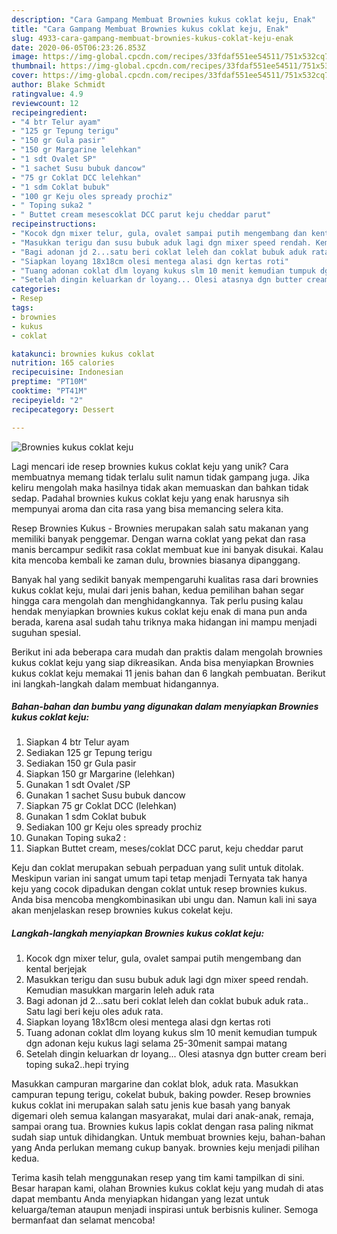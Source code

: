 ```yaml
---
description: "Cara Gampang Membuat Brownies kukus coklat keju, Enak"
title: "Cara Gampang Membuat Brownies kukus coklat keju, Enak"
slug: 4933-cara-gampang-membuat-brownies-kukus-coklat-keju-enak
date: 2020-06-05T06:23:26.853Z
image: https://img-global.cpcdn.com/recipes/33fdaf551ee54511/751x532cq70/brownies-kukus-coklat-keju-foto-resep-utama.jpg
thumbnail: https://img-global.cpcdn.com/recipes/33fdaf551ee54511/751x532cq70/brownies-kukus-coklat-keju-foto-resep-utama.jpg
cover: https://img-global.cpcdn.com/recipes/33fdaf551ee54511/751x532cq70/brownies-kukus-coklat-keju-foto-resep-utama.jpg
author: Blake Schmidt
ratingvalue: 4.9
reviewcount: 12
recipeingredient:
- "4 btr Telur ayam"
- "125 gr Tepung terigu"
- "150 gr Gula pasir"
- "150 gr Margarine lelehkan"
- "1 sdt Ovalet SP"
- "1 sachet Susu bubuk dancow"
- "75 gr Coklat DCC lelehkan"
- "1 sdm Coklat bubuk"
- "100 gr Keju oles spready prochiz"
- " Toping suka2 "
- " Buttet cream mesescoklat DCC parut keju cheddar parut"
recipeinstructions:
- "Kocok dgn mixer telur, gula, ovalet sampai putih mengembang dan kental berjejak"
- "Masukkan terigu dan susu bubuk aduk lagi dgn mixer speed rendah. Kemudian masukkan margarin leleh aduk rata"
- "Bagi adonan jd 2...satu beri coklat leleh dan coklat bubuk aduk rata.. Satu lagi beri keju oles aduk rata."
- "Siapkan loyang 18x18cm olesi mentega alasi dgn kertas roti"
- "Tuang adonan coklat dlm loyang kukus slm 10 menit kemudian tumpuk dgn adonan keju kukus lagi selama 25-30menit sampai matang"
- "Setelah dingin keluarkan dr loyang... Olesi atasnya dgn butter cream beri toping suka2..hepi trying"
categories:
- Resep
tags:
- brownies
- kukus
- coklat

katakunci: brownies kukus coklat 
nutrition: 165 calories
recipecuisine: Indonesian
preptime: "PT10M"
cooktime: "PT41M"
recipeyield: "2"
recipecategory: Dessert

---
```



![Brownies kukus coklat keju](https://img-global.cpcdn.com/recipes/33fdaf551ee54511/751x532cq70/brownies-kukus-coklat-keju-foto-resep-utama.jpg)

Lagi mencari ide resep brownies kukus coklat keju yang unik? Cara membuatnya memang tidak terlalu sulit namun tidak gampang juga. Jika keliru mengolah maka hasilnya tidak akan memuaskan dan bahkan tidak sedap. Padahal brownies kukus coklat keju yang enak harusnya sih mempunyai aroma dan cita rasa yang bisa memancing selera kita.

Resep Brownies Kukus - Brownies merupakan salah satu makanan yang memiliki banyak penggemar. Dengan warna coklat yang pekat dan rasa manis bercampur sedikit rasa coklat membuat kue ini banyak disukai. Kalau kita mencoba kembali ke zaman dulu, brownies biasanya dipanggang.

Banyak hal yang sedikit banyak mempengaruhi kualitas rasa dari brownies kukus coklat keju, mulai dari jenis bahan, kedua pemilihan bahan segar hingga cara mengolah dan menghidangkannya. Tak perlu pusing kalau hendak menyiapkan brownies kukus coklat keju enak di mana pun anda berada, karena asal sudah tahu triknya maka hidangan ini mampu menjadi suguhan spesial.


Berikut ini ada beberapa cara mudah dan praktis dalam mengolah brownies kukus coklat keju yang siap dikreasikan. Anda bisa menyiapkan Brownies kukus coklat keju memakai 11 jenis bahan dan 6 langkah pembuatan. Berikut ini langkah-langkah dalam membuat hidangannya.

<!--inarticleads1-->

##### Bahan-bahan dan bumbu yang digunakan dalam menyiapkan Brownies kukus coklat keju:

1. Siapkan 4 btr Telur ayam
1. Sediakan 125 gr Tepung terigu
1. Sediakan 150 gr Gula pasir
1. Siapkan 150 gr Margarine (lelehkan)
1. Gunakan 1 sdt Ovalet /SP
1. Gunakan 1 sachet Susu bubuk dancow
1. Siapkan 75 gr Coklat DCC (lelehkan)
1. Gunakan 1 sdm Coklat bubuk
1. Sediakan 100 gr Keju oles spready prochiz
1. Gunakan  Toping suka2 :
1. Siapkan  Buttet cream, meses/coklat DCC parut, keju cheddar parut


Keju dan coklat merupakan sebuah perpaduan yang sulit untuk ditolak. Meskipun varian ini sangat umum tapi tetap menjadi Ternyata tak hanya keju yang cocok dipadukan dengan coklat untuk resep brownies kukus. Anda bisa mencoba mengkombinasikan ubi ungu dan. Namun kali ini saya akan menjelaskan resep brownies kukus cokelat keju. 

<!--inarticleads2-->

##### Langkah-langkah menyiapkan Brownies kukus coklat keju:

1. Kocok dgn mixer telur, gula, ovalet sampai putih mengembang dan kental berjejak
1. Masukkan terigu dan susu bubuk aduk lagi dgn mixer speed rendah. Kemudian masukkan margarin leleh aduk rata
1. Bagi adonan jd 2...satu beri coklat leleh dan coklat bubuk aduk rata.. Satu lagi beri keju oles aduk rata.
1. Siapkan loyang 18x18cm olesi mentega alasi dgn kertas roti
1. Tuang adonan coklat dlm loyang kukus slm 10 menit kemudian tumpuk dgn adonan keju kukus lagi selama 25-30menit sampai matang
1. Setelah dingin keluarkan dr loyang... Olesi atasnya dgn butter cream beri toping suka2..hepi trying


Masukkan campuran margarine dan coklat blok, aduk rata. Masukkan campuran tepung terigu, cokelat bubuk, baking powder. Resep brownies kukus coklat ini merupakan salah satu jenis kue basah yang banyak digemari oleh semua kalangan masyarakat, mulai dari anak-anak, remaja, sampai orang tua. Brownies kukus lapis coklat dengan rasa paling nikmat sudah siap untuk dihidangkan. Untuk membuat brownies keju, bahan-bahan yang Anda perlukan memang cukup banyak. brownies keju menjadi pilihan kedua. 

Terima kasih telah menggunakan resep yang tim kami tampilkan di sini. Besar harapan kami, olahan Brownies kukus coklat keju yang mudah di atas dapat membantu Anda menyiapkan hidangan yang lezat untuk keluarga/teman ataupun menjadi inspirasi untuk berbisnis kuliner. Semoga bermanfaat dan selamat mencoba!
